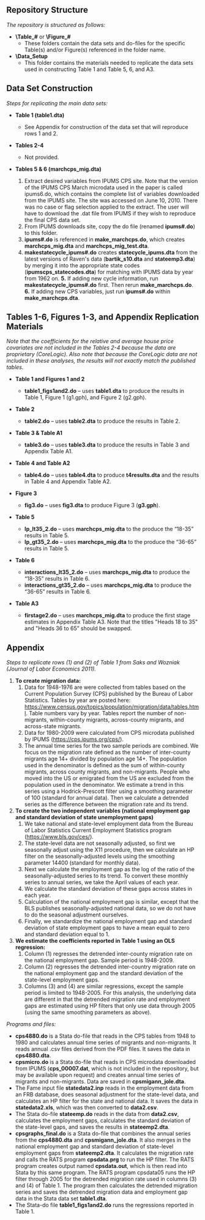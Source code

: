 ## Repository Structure

*The repository is structured as follows:*

- **\Table_#** or **\Figure_#**
  - These folders contain the data sets and do-files for the specific Table(s) and/or Figure(s) referenced in the folder name.
- **\Data_Setup**
  - This folder contains the materials needed to replicate the data sets used in constructing Table 1 and Table 5, 6, and A3.

## Data Set Construction

*Steps for replicating the main data sets:*

- **Table 1 (table1.dta)**
  - See Appendix for construction of the data set that will reproduce rows 1 and 2.

- **Tables 2-4**
  - Not provided.

- **Tables 5 & 6 (marchcps_mig.dta)**
  1. Extract desired variables from IPUMS CPS site. Note that the version of the IPUMS CPS March microdata used in the paper is called ipums6.do, which contains the complete list of variables downloaded from the IPUMS site. The site was accessed on June 10, 2010. There was no case or flag selection applied to the extract. The user will have to download the .dat file from IPUMS if they wish to reproduce the final CPS data set.
  2.	From IPUMS downloads site, copy the do file (renamed **ipums#.do**) to this folder.
  3.	**ipums#.do** is referenced in **make_marchcps.do**, which creates **marchcps_mig.dta** and **marchcps_mig_test.dta**.
  4.	**makestatecycle_ipums#.do** creates **statecycle_ipums.dta** from the latest versions of Raven's data (**bartik_s10.dta** and **stateemp3.dta**) by merging it into the appropriate state codes (**ipumscps_statecodes.dta**) for matching with IPUMS data by year from 1962 on.
  **5.**	If adding new cycle information, run **makestatecycle_ipums#.do** first. Then rerun **make_marchcps.do**.
  **6.**	If adding new CPS variables, just run **ipums#.do** within **make_marchcps.dta**.

## Tables 1-6, Figures 1-3, and Appendix Replication Materials

*Note that the coefficients for the relative and average house price covariates are not included in the Tables 2-4 because the data are proprietary (CoreLogic). Also note that because the CoreLogic data are not included in these analyses, the results will not exactly match the published tables.*

- **Table 1 and Figures 1 and 2**
  - **table1_figs1and2.do** – uses **table1.dta** to produce the results in Table 1, Figure 1 (g1.gph), and Figure 2 (g2.gph).

- **Table 2**
  - **table2.do** – uses **table2.dta** to produce the results in Table 2.

- **Table 3 & Table A1**
  - **table3.do** – uses **table3.dta** to produce the results in Table 3 and Appendix Table A1.

- **Table 4 and Table A2**
  - **table4.do** – uses **table4.dta** to produce **t4results.dta** and the results in Table 4 and Appendix Table A2.

- **Figure 3**
  - **fig3.do** – uses **fig3.dta** to produce Figure 3 (**g3.gph**).

- **Table 5**
  - **lp_lt35_2.do** – uses **marchcps_mig.dta** to the produce the “18-35” results in Table 5.
  - **lp_gt35_2.do** – uses **marchcps_mig.dta** to the produce the “36-65” results in Table 5.

- **Table 6**
  - **interactions_lt35_2.do** – uses **marchcps_mig.dta** to produce the “18-35” results in Table 6. 
  - **interactions_gt35_2.do** – uses **marchcps_mig.dta** to produce the “36-65” results in Table 6.

- **Table A3**
  - **firstage2.do** – uses **marchcps_mig.dta** to produce the first stage estimates in Appendix Table A3. Note that the titles "Heads 18 to 35" and "Heads 36 to 65” should be swapped.

## Appendix

*Steps to replicate rows (1) and (2) of Table 1 from Saks and Wozniak (Journal of Labor Economics 2011).*

1. **To create migration data:**
    1.	Data for 1948-1976 are were collected from tables based on the Current Population Survey (CPS) published by the Bureau of Labor Statistics. Tables by year are posted here: https://www.census.gov/topics/population/migration/data/tables.html. Table numbers vary by year. Tables report the number of non-migrants, within-county migrants, across-county migrants, and across-state migrants.
    2.	Data for 1980-2009 were calculated from CPS microdata published by IPUMS (https://cps.ipums.org/cps/).  
    3.	The annual time series for the two sample periods are combined.  We focus on the migration rate defined as the number of inter-county migrants age 14+ divided by population age 14+. The population used in the denominator is defined as the sum of within-county migrants, across county migrants, and non-migrants. People who moved into the US or emigrated from the US are excluded from the population used in the denominator. We estimate a trend in this series using a Hodrick-Prescott filter using a smoothing parameter of 100 (standard for annual data). Then we calculate a detrended series as the difference between the migration rate and its trend.
2.	**To create the two independent variables (national employment gap and standard deviation of state unemployment gaps)**
    1.	We take national and state-level employment data from the Bureau of Labor Statistics Current Employment Statistics program (https://www.bls.gov/ces/).
    2.	The state-level data are not seasonally adjusted, so first we seasonally adjust using the X11 procedure, then we calculate an HP filter on the seasonally-adjusted levels using the smoothing parameter 14400 (standard for monthly data).
    3.	Next we calculate the employment gap as the log of the ratio of the seasonally-adjusted series to its trend.  To convert these monthly series to annual series, we take the April values of each year. 
    4.	We calculate the standard deviation of these gaps across states in each year.
    5.	Calculation of the national employment gap is similar, except that the BLS publishes seasonally-adjusted national data, so we do not have to do the seasonal adjustment ourselves.
    6.	Finally, we standardize the national employment gap and standard deviation of state employment gaps to have a mean equal to zero and standard deviation equal to 1.
3.	**We estimate the coefficients reported in Table 1 using an OLS regression:**
    1. Column (1) regresses the detrended inter-county migration rate on the national employment gap.  Sample period is 1948-2009.
    2. Column (2) regresses the detrended inter-country migration rate on the national employment gap and the standard deviation of the state-level employment gaps.
    3.	Columns (3) and (4) are similar regressions, except the sample period is limited to 1948-2005.  For this analysis, the underlying data are different in that the detrended migration rate and employment gaps are estimated using HP filters that only use data through 2005 (using the same smoothing parameters as above).

*Programs and files:*

- **cps4880.do** is a Stata do-file that reads in the CPS tables from 1948 to 1980 and calculates annual time series of migrants and non-migrants. It reads annual .csv files derived from the PDF files. It saves the data in **cps4880.dta**.
- **cpsmicro.do** is a Stata do-file that reads in CPS microdata downloaded from IPUMS (**cps_00007.dat**, which is not included in the repository, but may be available upon request) and creates annual time series of migrants and non-migrants. Data are saved in **cpsmigann_jole.dta**.
- The Fame input file **statedata2.inp** reads in the employment data from an FRB database, does seasonal adjustment for the state-level data, and calculates an HP filter for the state and national data. It saves the data in **statedata2.xls**, which was then converted to **data2.csv**.
- The Stata do-file **stateemp.do** reads in the data from **data2.csv**, calculates the employment gaps, calculates the standard deviation of the state-level gaps, and saves the results in **stateemp2.dta**. 
- **cpsgraphs_final.do** is a Stata do-file that combines the annual series from the **cps4880.dta** and **cpsmigann_jole.dta**. It also merges in the national employment gap and standard deviation of state-level employment gaps from **stateemp2.dta**. It calculates the migration rate and calls the RATS program **cpsdata.prg** to run the HP filter. The RATS program creates output named **cpsdata.out**, which is then read into Stata by this same program. The RATS program cpsdata05 runs the HP filter through 2005 for the detrended migration rate used in columns (3) and (4) of Table 1. The program then calculates the detrended migration series and saves the detrended migration data and employment gap data in the Stata data set **table1.dta**.
- The Stata-do file **table1_figs1and2.do** runs the regressions reported in Table 1.
